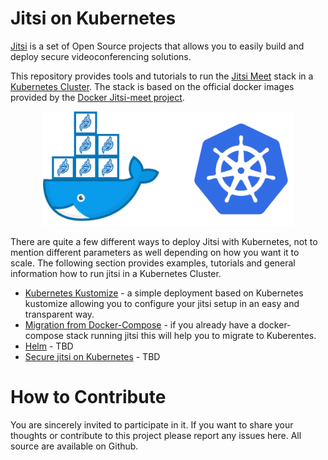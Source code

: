 # Jitsi on Kubernetes

[Jitsi](https://jitsi.org/) is a set of Open Source projects that allows you to easily build and deploy secure videoconferencing solutions.

This repository provides tools and tutorials to run the [Jitsi Meet](https://jitsi.org/jitsi-meet/) stack in a [Kubernetes Cluster](https://kubernetes.io/). The stack is based on the official docker images provided by the [Docker Jitsi-meet project](https://github.com/jitsi/docker-jitsi-meet).


<p align="center"><img src="./resources/jitsi-docker-kubernetes.png" style="width:400px;"/></p>


There are quite a few different ways to deploy Jitsi with Kubernetes, not to mention different parameters as well depending on how you want it to scale. The following section provides examples, tutorials and general information how to run jitsi in a Kubernetes Cluster.  


 - [Kubernetes Kustomize](doc/kustomize/README.md) - a simple deployment based on Kubernetes kustomize  allowing you to configure your jitsi setup in an easy and transparent way. 
 - [Migration from Docker-Compose](doc/docker-compose/README.md) - if you already have a docker-compose stack running jitsi this will help you to migrate to Kuberentes.
 - [Helm](#) - TBD
 - [Secure jitsi on Kubernetes](#) - TBD


# How to Contribute

You are sincerely invited to participate in it. If you want to share your thoughts or contribute to this project please report any issues here. All source are available on Github.